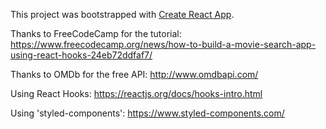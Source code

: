 This project was bootstrapped with [Create React App](https://github.com/facebook/create-react-app).

Thanks to FreeCodeCamp for the tutorial:
https://www.freecodecamp.org/news/how-to-build-a-movie-search-app-using-react-hooks-24eb72ddfaf7/

Thanks to OMDb for the free API:
http://www.omdbapi.com/

Using React Hooks:
https://reactjs.org/docs/hooks-intro.html

Using 'styled-components':
https://www.styled-components.com/